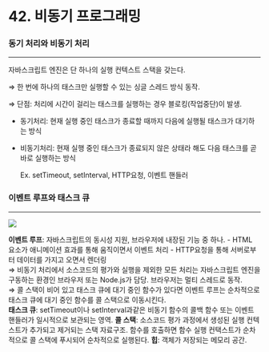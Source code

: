# 42. 비동기 프로그래밍

### 동기 처리와 비동기 처리

---

자바스크립트 엔진은 단 하나의 실행 컨텍스트 스택을 갖는다.

⇒ 한 번에 하나의 태스크만 실행할 수 있는 싱글 스레드 방식 동작.

⇒ 단점: 처리에 시간이 걸리는 태스크를 실행하는 경우 블로킹(작업중단)이 발생.

- 동기처리: 현재 실행 중인 태스크가 종료할 때까지 다음에 실행될 태스크가 대기하는 방식
- 비동기처리: 현재 실행 중인 태스크가 종료되지 않은 상태라 해도 다음 태스크를 곧바로 실행하는 방식
    
    Ex. setTimeout, setInterval, HTTP요청, 이벤트 핸들러
    

### 이벤트 루프와 태스크 큐

---
<img src="https://velog.velcdn.com/images%2Fdami%2Fpost%2F92d91a92-ac32-449d-9b5e-faac8256eee9%2Fimage.png" />

**이벤트 루프**: 자바스크립트의 동시성 지원, 브라우저에 내장된 기능 중 하나.
    - HTML 요소가 애니메이션 효과를 통해 움직이면서 이벤트 처리
    - HTTP요청을 통해 서버로부터 데이터를 가지고 오면서 렌더링    
    ⇒ 비동기 처리에서 소스코드의 평가와 실행을 제외한 모든 처리는 자바스크립트 엔진을 구동하는 환경인 브라우저 또는 Node.js가 담당. 브라우저는 멀티 스레드로 동작.    
    ⇒ 콜 스택이 비어 있고 태스크 큐에 대기 중인 함수가 있다면 이벤트 루프는 순차적으로 태스크 큐에 대기 중인 함수를 콜 스택으로 이동시킨다.    
**태스크 큐**: setTimeout이나 setInterval과같은 비동기 함수의 콜백 함수 또는 이벤트 핸들러가 일시적으로 보관되는 영역.
**콜 스택**: 소스코드 평가 과정에서 생성된 실행 컨텍스트가 추가되고 제거되는 스택 자료구조. 함수를 호출하면 함수 실행 컨택스트가 순차적으로 콜 스택에 푸시되어 순차적으로 실행된다.
**힙**: 객체가 저장되는 메모리 공간.
